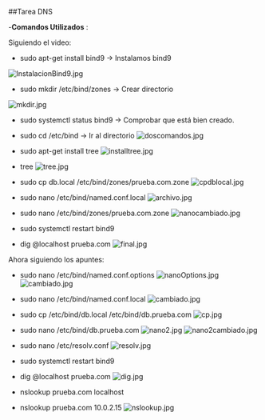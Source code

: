 ##Tarea DNS

-**Comandos Utilizados** :

Siguiendo el video:

- sudo apt-get install bind9 -> Instalamos bind9 

![InstalacionBind9.jpg](InstalacionBind9.jpg)

- sudo mkdir /etc/bind/zones -> Crear directorio

![mkdir.jpg](mkdir.jpg)

- sudo systemctl status bind9 -> Comprobar que está bien creado.
- sudo cd /etc/bind -> Ir al directorio
![doscomandos.jpg](doscomandos.jpg)

- sudo apt-get install tree 
![installtree.jpg](installtree.jpg)

-  tree
![tree.jpg](tree.jpg)

- sudo cp db.local /etc/bind/zones/prueba.com.zone
![cpdblocal.jpg](cpdblocal.jpg)

- sudo nano /etc/bind/named.conf.local 
![archivo.jpg](archivo.jpg)

- sudo nano /etc/bind/zones/prueba.com.zone
![nanocambiado.jpg](nanocambiado.jpg)

- sudo systemctl restart bind9
- dig @localhost prueba.com
![final.jpg](final.jpg)




Ahora siguiendo los apuntes:

- sudo nano /etc/bind/named.conf.options
![nanoOptions.jpg](nanoOptions.jpg)
![cambiado.jpg](cambiado.jpg)


- sudo nano /etc/bind/named.conf.local
![cambiado.jpg](nanoLocal.jpg)

- sudo cp /etc/bind/db.local /etc/bind/db.prueba.com
![cp.jpg](cp.jpg)

- sudo nano /etc/bind/db.prueba.com
![nano2.jpg](nano2.jpg)
![nano2cambiado.jpg](nano2cambiado.jpg)

- sudo nano /etc/resolv.conf
![resolv.jpg](resolv.jpg)

- sudo systemctl restart bind9
- dig @localhost prueba.com
![dig.jpg](dig.jpg)

- nslookup prueba.com localhost
- nslookup prueba.com 10.0.2.15
![nslookup.jpg](nslookup.jpg)